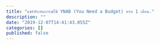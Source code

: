 ```yaml
---
title: "แชร์ประสบการณ์ใช้ YNAB (You Need a Budget) ครบ 1 เดือน."
description: ""
date: "2019-12-07T14:41:43.055Z"
categories: []
published: false
---
```



